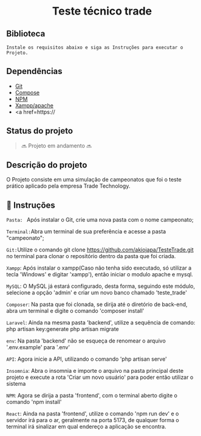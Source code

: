 
<h1 align = "center" > Teste técnico trade </h1>


## Biblioteca ##
```
Instale os requisitos abaixo e siga as Instruções para executar o Projeto.
```



## Dependências 

- <a href=https://git-scm.com/download>Git</a>
- <a href=https://getcomposer.org/download/> Compose </a>
- <a href=https://www.npmjs.com/package/npm> NPM </a>
- <a href=https://www.apachefriends.org/download.html> Xampp/apache </a>
- <a href=https://


## Status do projeto 
> :soon: Projeto em andamento :soon:


## Descrição do projeto 

O Projeto consiste em uma simulação de campeonatos que foi o teste prático aplicado pela empresa Trade Technology.


## :hammer: Instruções

`Pasta: ` Após instalar o Git, crie uma nova pasta com o nome campeonato;

`Terminal:`Abra um terminal de sua preferência e acesse a pasta "campeonato";

`Git:`Utilize o comando git clone https://github.com/akiojapa/TesteTrade.git no terminal para clonar o repositório dentro da pasta que foi criada.

`Xampp`: Após instalar o xampp(Caso não tenha sido executado, só utilizar a tecla 'Windows' e digitar 'xampp'), então iniciar o modulo apache e mysql.

`MySQL`: O MySQL já estará configurado, desta forma, seguindo este módulo, selecione a opção 'admin' e criar um novo banco chamado 'teste_trade'

`Composer`: Na pasta que foi clonada, se dirija até o diretório de back-end, abra um terminal e digite o comando 'composer install'

`Laravel`: Ainda na mesma pasta 'backend', utilize a sequência de comando: 
php artisan key:generate
php artisan migrate

`env`: Na pasta 'backend' não se esqueça de renomear o arquivo '.env.example' para '.env'

`API`: Agora inicie a API, utilizando o comando 'php artisan serve'

`Insomnia`: Abra o insomnia e importe o arquivo na pasta principal deste projeto e execute a rota 'Criar um novo usuário' para poder então utilizar o sistema

`NPM`: Agora se dirija a pasta 'frontend', com o terminal aberto digite o comando 'npm install'

`React`: Ainda na pasta 'frontend', utilize o comando 'npm run dev' e o servidor irá para o ar, geralmente na porta 5173, de qualquer forma o terminal irá sinalizar em qual endereço a aplicação se encontra.


